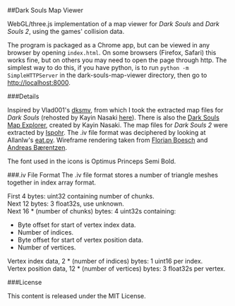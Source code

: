 ##Dark Souls Map Viewer

WebGL/three.js implementation of a map viewer for _Dark Souls_ and _Dark Souls 2_, using the games' collision data.

The program is packaged as a Chrome app, but can be viewed in any browser by opening `index.html`. On some browsers (Firefox, Safari) this works fine, but on others you may need to open the page through http. The simplest way to do this, if you have python, is to run `python -m SimpleHTTPServer` in the dark-souls-map-viewer directory, then go to [http://localhost:8000](http://localhost:8000).

###Details

Inspired by Vlad001's [dksmv](http://forum.xentax.com/viewtopic.php?f=16&t=7876&start=60), from which I took the extracted map files for _Dark Souls_ (rehosted by Kayin Nasaki [here](http://kayin.pyoko.org/?p=2218)). There is also the [Dark Souls Map Explorer](http://kayin.pyoko.org/?p=2249), created by Kayin Nasaki. The map files for _Dark Souls 2_ were extracted by [Ispohr](http://www.reddit.com/r/DarkSouls2/comments/21kxov/dark_souls_2_map_viewer/). The .iv file format was deciphered by looking at Allanlw's [eat.py](https://gist.github.com/allanlw/8214620). Wireframe rendering taken from [Florian Boesch](http://codeflow.org/entries/2012/aug/02/easy-wireframe-display-with-barycentric-coordinates/) and [Andreas B&aelig;rentzen](http://www.compute.dtu.dk/~janba/Wireframe/).

The font used in the icons is Optimus Princeps Semi Bold.

###.iv File Format
The .iv file format stores a number of triangle meshes together in index array format.

First 4 bytes: uint32 containing number of chunks.<br>
Next 12 bytes: 3 float32s, use unknown.<br>
Next 16 * (number of chunks) bytes: 4 uint32s containing:

 - Byte offset for start of vertex index data.
 - Number of indices.
 - Byte offset for start of vertex position data.
 - Number of vertices.

Vertex index data, 2 * (number of indices) bytes: 1 uint16 per index.<br>
Vertex position data, 12 * (number of vertices) bytes: 3 float32s per vertex.

###License

This content is released under the MIT License.

